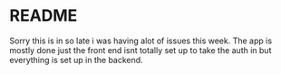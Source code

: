 # README

Sorry this is in so late i was having alot of issues this week. The app is mostly done just the front end isnt totally set up to take the auth in but everything is set up in the backend.
